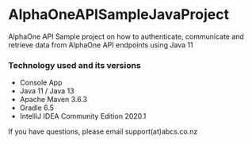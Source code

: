 # AlphaOneAPISampleJavaProject
AlphaOne API Sample project on how to authenticate, communicate and retrieve data from AlphaOne API endpoints using Java 11

### Technology used and its versions
 - Console App
 - Java 11 / Java 13
 - Apache Maven 3.6.3
 - Gradle 6.5
 - IntelliJ IDEA Community Edition 2020.1
 

 If you have questions, please email support(at)abcs.co.nz
